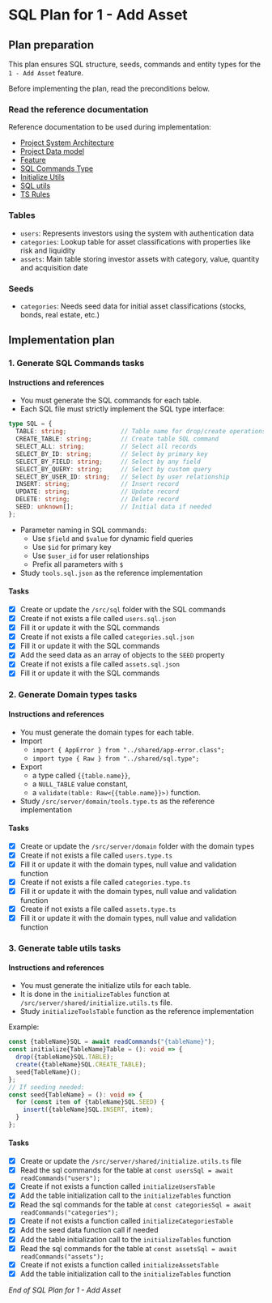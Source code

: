 # SQL Plan for **1 - Add Asset**

## Plan preparation

This plan ensures SQL structure, seeds, commands and entity types for the `1 - Add Asset` feature.

Before implementing the plan, read the preconditions below.

### Read the reference documentation

Reference documentation to be used during implementation:

- [Project System Architecture](/docs/systems.blueprint.md)
- [Project Data model](/docs/data-model.blueprint.md)
- [Feature](/docs/1-add_asset/1-add_asset.blueprint.md)
- [SQL Commands Type](/src/server/shared/sql.type.ts)
- [Initialize Utils](/src/server/shared/initialize.utils.ts)
- [SQL utils](/src/server/shared/sql.utils.ts)
- [TS Rules](/.cursor/rules/type-script.mdc)

### Tables

- `users`: Represents investors using the system with authentication data
- `categories`: Lookup table for asset classifications with properties like risk and liquidity
- `assets`: Main table storing investor assets with category, value, quantity and acquisition date

### Seeds

- `categories`: Needs seed data for initial asset classifications (stocks, bonds, real estate, etc.)

## Implementation plan

### 1. Generate SQL Commands tasks

#### Instructions and references

- You must generate the SQL commands for each table.
- Each SQL file must strictly implement the SQL type interface:
```typescript
type SQL = {
  TABLE: string;               // Table name for drop/create operations
  CREATE_TABLE: string;        // Create table SQL command
  SELECT_ALL: string;          // Select all records
  SELECT_BY_ID: string;        // Select by primary key
  SELECT_BY_FIELD: string;     // Select by any field
  SELECT_BY_QUERY: string;     // Select by custom query
  SELECT_BY_USER_ID: string;   // Select by user relationship
  INSERT: string;              // Insert record
  UPDATE: string;              // Update record
  DELETE: string;              // Delete record
  SEED: unknown[];             // Initial data if needed
};
```
- Parameter naming in SQL commands:
   - Use `$field` and `$value` for dynamic field queries
   - Use `$id` for primary key
   - Use `$user_id` for user relationships
   - Prefix all parameters with `$`
- Study `tools.sql.json` as the reference implementation

#### Tasks

- [x] Create or update the `/src/sql` folder with the SQL commands
- [x] Create if not exists a file called `users.sql.json`
- [x] Fill it or update it with the SQL commands
- [x] Create if not exists a file called `categories.sql.json`
- [x] Fill it or update it with the SQL commands
- [x] Add the seed data as an array of objects to the `SEED` property
- [x] Create if not exists a file called `assets.sql.json`
- [x] Fill it or update it with the SQL commands

### 2. Generate Domain types tasks

#### Instructions and references
- You must generate the domain types for each table.
- Import
  - `import { AppError } from "../shared/app-error.class";`
  - `import type { Raw } from "../shared/sql.type";`
- Export 
  - a type called `{{table.name}}`, 
  - a `NULL_TABLE` value constant, 
  - a `validate(table: Raw<{{table.name}}>)` function.
- Study `/src/server/domain/tools.type.ts` as the reference implementation

#### Tasks

- [x] Create or update the `/src/server/domain` folder with the domain types
- [x] Create if not exists a file called `users.type.ts`
- [x] Fill it or update it with the domain types, null value and validation function
- [x] Create if not exists a file called `categories.type.ts`
- [x] Fill it or update it with the domain types, null value and validation function
- [x] Create if not exists a file called `assets.type.ts`
- [x] Fill it or update it with the domain types, null value and validation function

### 3. Generate table utils tasks

#### Instructions and references

- You must generate the initialize utils for each table.
- It is done in the `initializeTables` function at `/src/server/shared/initialize.utils.ts` file.
- Study `initializeToolsTable` function as the reference implementation

Example:
```typescript
const {tableName}SQL = await readCommands("{tableName}");
const initialize{TableName}Table = (): void => {
  drop({tableName}SQL.TABLE);
  create({tableName}SQL.CREATE_TABLE);
  seed{TableName}();
};
// If seeding needed:
const seed{TableName} = (): void => {
  for (const item of {tableName}SQL.SEED) {
    insert({tableName}SQL.INSERT, item);
  }
};
```

#### Tasks
- [x] Create or update the `/src/server/shared/initialize.utils.ts` file 
- [x] Read the sql commands for the table at `const usersSql = await readCommands("users");`
- [x] Create if not exists a function called `initializeUsersTable`
- [x] Add the table initialization call to the `initializeTables` function
- [x] Read the sql commands for the table at `const categoriesSql = await readCommands("categories");`
- [x] Create if not exists a function called `initializeCategoriesTable`
- [x] Add the seed data function call if needed
- [x] Add the table initialization call to the `initializeTables` function
- [x] Read the sql commands for the table at `const assetsSql = await readCommands("assets");`
- [x] Create if not exists a function called `initializeAssetsTable`
- [x] Add the table initialization call to the `initializeTables` function

_End of SQL Plan for 1 - Add Asset_ 
